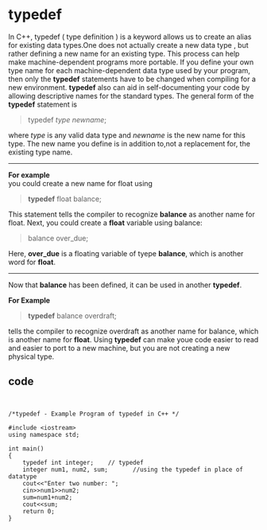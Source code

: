 # typedef

In C++, typedef ( type definition ) is a keyword allows us to create an alias for existing data types.One does not actually create a new data type , but rather defining a new name for an existing type. This process can help make machine-dependent programs more portable. If you define your own type name for each machine-dependent data type used by your program, then only the **typedef**  statements have to be changed when compiling for a new environment. **typedef** also can aid 
in self-documenting your code by allowing descriptive names for the standard types. The general form of the **typedef** statement is

> typedef _type_ _newname_;

where _type_ is any valid data type and _newname_ is the new name for this type. The new name you define is in addition to,not a replacement for, the existing type name.
***
**For example** <br> you could create a new name for float using

> **typedef** float balance;

This statement tells the compiler to recognize **balance** as another name for float.
Next, you could create a **float** variable using balance:

> balance over_due;

Here, **over_due** is a floating variable of tyepe **balance**, which is another word for **float**.

***

Now that **balance** has been defined, it can  be used in another **typedef**. <br>

**For Example**
<br>
> **typedef** balance overdraft;

tells the compiler to recognize overdraft as another name for balance, which is another name for **float**.
Using **typedef** can make youe code easier to read and easier to port to a new machine, but you are not creating a new physical type.

## code
```


/*typedef - Example Program of typedef in C++ */

#include <iostream>
using namespace std;

int main()
{
	typedef int integer;    // typedef  
	integer num1, num2, sum;       //using the typedef in place of datatype
	cout<<"Enter two number: ";           
	cin>>num1>>num2;                          
	sum=num1+num2;
	cout<<sum;
	return 0;
}
```
